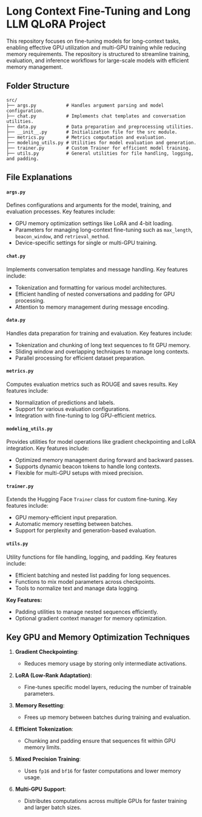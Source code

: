 # Long Context Fine-Tuning and Long LLM QLoRA Project

This repository focuses on fine-tuning models for long-context tasks, enabling effective GPU utilization and multi-GPU training while reducing memory requirements. The repository is structured to streamline training, evaluation, and inference workflows for large-scale models with efficient memory management.

## Folder Structure

```
src/
├── args.py           # Handles argument parsing and model configuration.
├── chat.py           # Implements chat templates and conversation utilities.
├── data.py           # Data preparation and preprocessing utilities.
├── __init__.py       # Initialization file for the src module.
├── metrics.py        # Metrics computation and evaluation.
├── modeling_utils.py # Utilities for model evaluation and generation.
├── trainer.py        # Custom Trainer for efficient model training.
├── utils.py          # General utilities for file handling, logging, and padding.
```

## File Explanations

#### `args.py`
Defines configurations and arguments for the model, training, and evaluation processes. Key features include:
- GPU memory optimization settings like LoRA and 4-bit loading.
- Parameters for managing long-context fine-tuning such as `max_length`, `beacon_window`, and `retrieval_method`.
- Device-specific settings for single or multi-GPU training.

#### `chat.py`
Implements conversation templates and message handling. Key features include:
- Tokenization and formatting for various model architectures.
- Efficient handling of nested conversations and padding for GPU processing.
- Attention to memory management during message encoding.

#### `data.py`
Handles data preparation for training and evaluation. Key features include:
- Tokenization and chunking of long text sequences to fit GPU memory.
- Sliding window and overlapping techniques to manage long contexts.
- Parallel processing for efficient dataset preparation.

#### `metrics.py`
Computes evaluation metrics such as ROUGE and saves results. Key features include:
- Normalization of predictions and labels.
- Support for various evaluation configurations.
- Integration with fine-tuning to log GPU-efficient metrics.

#### `modeling_utils.py`
Provides utilities for model operations like gradient checkpointing and LoRA integration. Key features include:
- Optimized memory management during forward and backward passes.
- Supports dynamic beacon tokens to handle long contexts.
- Flexible for multi-GPU setups with mixed precision.

#### `trainer.py`
Extends the Hugging Face `Trainer` class for custom fine-tuning. Key features include:
- GPU memory-efficient input preparation.
- Automatic memory resetting between batches.
- Support for perplexity and generation-based evaluation.

#### `utils.py`
Utility functions for file handling, logging, and padding. Key features include:
- Efficient batching and nested list padding for long sequences.
- Functions to mix model parameters across checkpoints.
- Tools to normalize text and manage data logging.

**Key Features:**
- Padding utilities to manage nested sequences efficiently.
- Optional gradient context manager for memory optimization.


## Key GPU and Memory Optimization Techniques

1. **Gradient Checkpointing**:
   - Reduces memory usage by storing only intermediate activations.

2. **LoRA (Low-Rank Adaptation)**:
   - Fine-tunes specific model layers, reducing the number of trainable parameters.

3. **Memory Resetting**:
   - Frees up memory between batches during training and evaluation.

4. **Efficient Tokenization**:
   - Chunking and padding ensure that sequences fit within GPU memory limits.

5. **Mixed Precision Training**:
   - Uses `fp16` and `bf16` for faster computations and lower memory usage.

6. **Multi-GPU Support**:
   - Distributes computations across multiple GPUs for faster training and larger batch sizes.


